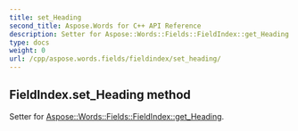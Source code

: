 ```yaml
---
title: set_Heading
second_title: Aspose.Words for C++ API Reference
description: Setter for Aspose::Words::Fields::FieldIndex::get_Heading. 
type: docs
weight: 0
url: /cpp/aspose.words.fields/fieldindex/set_heading/
---
```

## FieldIndex.set_Heading method


Setter for [Aspose::Words::Fields::FieldIndex::get_Heading](./get_heading/).

